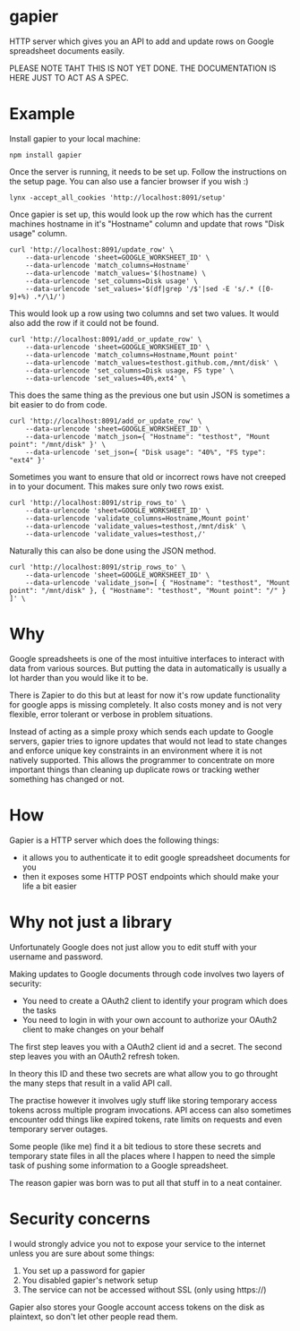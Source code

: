gapier
======

HTTP server which gives you an API to add and update rows on Google spreadsheet documents easily.

PLEASE NOTE TAHT THIS IS NOT YET DONE. THE DOCUMENTATION IS HERE JUST TO ACT AS A SPEC.

# Example

Install gapier to your local machine:

    npm install gapier
    
Once the server is running, it needs to be set up. Follow the instructions on the setup page. You can also use a fancier browser if you wish :)
    
    lynx -accept_all_cookies 'http://localhost:8091/setup'

Once gapier is set up, this would look up the row which has the current machines hostname in it's "Hostname" column and update that rows "Disk usage" column.

    curl 'http://localhost:8091/update_row' \
        --data-urlencode 'sheet=GOOGLE_WORKSHEET_ID' \
        --data-urlencode 'match_columns=Hostname'
        --data-urlencode 'match_values='$(hostname) \
        --data-urlencode 'set_columns=Disk usage' \
        --data-urlencode 'set_values='$(df|grep '/$'|sed -E 's/.* ([0-9]+%) .*/\1/')

This would look up a row using two columns and set two values. It would also add the row if it could not be found.

    curl 'http://localhost:8091/add_or_update_row' \
        --data-urlencode 'sheet=GOOGLE_WORKSHEET_ID' \
        --data-urlencode 'match_columns=Hostname,Mount point'
        --data-urlencode 'match_values=testhost.github.com,/mnt/disk' \
        --data-urlencode 'set_columns=Disk usage, FS type' \
        --data-urlencode 'set_values=40%,ext4' \

This does the same thing as the previous one but usin JSON is sometimes a bit easier to do from code.

    curl 'http://localhost:8091/add_or_update_row' \
        --data-urlencode 'sheet=GOOGLE_WORKSHEET_ID' \
        --data-urlencode 'match_json={ "Hostname": "testhost", "Mount point": "/mnt/disk" }' \
        --data-urlencode 'set_json={ "Disk usage": "40%", "FS type": "ext4" }'

Sometimes you want to ensure that old or incorrect rows have not creeped in to your document. This makes sure only two rows exist.

    curl 'http://localhost:8091/strip_rows_to' \
        --data-urlencode 'sheet=GOOGLE_WORKSHEET_ID' \
        --data-urlencode 'validate_columns=Hostname,Mount point'
        --data-urlencode 'validate_values=testhost,/mnt/disk' \
        --data-urlencode 'validate_values=testhost,/'

Naturally this can also be done using the JSON method.

    curl 'http://localhost:8091/strip_rows_to' \
        --data-urlencode 'sheet=GOOGLE_WORKSHEET_ID' \
        --data-urlencode 'validate_json=[ { "Hostname": "testhost", "Mount point": "/mnt/disk" }, { "Hostname": "testhost", "Mount point": "/" } ]' \

# Why

Google spreadsheets is one of the most intuitive interfaces to interact with data from various sources. But putting the data in automatically is usually a lot harder than you would like it to be.

There is Zapier to do this but at least for now it's row update functionality for google apps is missing completely. It also costs money and is not very flexible, error tolerant or verbose in problem situations.

Instead of acting as a simple proxy which sends each update to Google servers, gapier tries to ignore updates that would not lead to state changes and enforce unique key constraints in an environment where it is not natively supported. This allows the programmer to concentrate on more important things than cleaning up duplicate rows or tracking wether something has changed or not.

# How

Gapier is a HTTP server which does the following things:

* it allows you to authenticate it to edit google spreadsheet documents for you
* then it exposes some HTTP POST endpoints which should make your life a bit easier

# Why not just a library

Unfortunately Google does not just allow you to edit stuff with your username and password.

Making updates to Google documents through code involves two layers of security:

* You need to create a OAuth2 client to identify your program which does the tasks
* You need to login in with your own account to authorize your OAuth2 client to make changes on your behalf

The first step leaves you with a OAuth2 client id and a secret. The second step leaves you with an OAuth2 refresh token.

In theory this ID and these two secrets are what allow you to go throught the many steps that result in a valid API call.

The practise however it involves ugly stuff like storing temporary access tokens across multiple program invocations. API access can also sometimes encounter odd things like expired tokens, rate limits on requests and even temporary server outages.

Some people (like me) find it a bit tedious to store these secrets and temporary state files in all the places where I happen to need the simple task of pushing some information to a Google spreadsheet.

The reason gapier was born was to put all that stuff in to a neat container.

# Security concerns

I would strongly advice you not to expose your service to the internet unless you are sure about some things:

1. You set up a password for gapier
2. You disabled gapier's network setup
3. The service can not be accessed without SSL (only using https://)
 
Gapier also stores your Google account access tokens on the disk as plaintext, so don't let other people read them.
